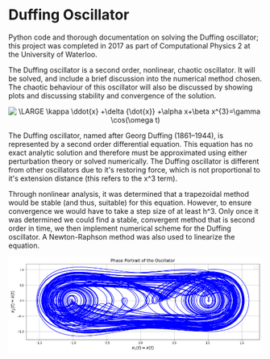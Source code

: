 # Duffing Oscillator
Python code and thorough documentation on solving the Duffing oscillator; this project was completed in 2017 as part of Computational Physics 2 at the University of Waterloo.

The Duffing oscillator is a second order, nonlinear, chaotic oscillator. It will be solved, and include a brief discussion into the numerical method chosen.  The chaotic behaviour of this oscillator will also be discussed by showing plots and discussing stability and convergence of the solution.

<p align="center"><img src="https://latex.codecogs.com/gif.latex?\LARGE&space;\kappa&space;\ddot{x}&space;&plus;\delta&space;{\dot{x}}&space;&plus;\alpha&space;x&plus;\beta&space;x^{3}=\gamma&space;\cos(\omega&space;t)" title="\LARGE \kappa \ddot{x} +\delta {\dot{x}} +\alpha x+\beta x^{3}=\gamma \cos(\omega t)" /></p>

The Duffing oscillator, named after Georg Duffing (1861–1944), is represented by a second order differential equation. This equation has no exact analytic solution and therefore must be approximated using either perturbation theory or solved numerically. The Duffing oscillator is different from other oscillators due to it's restoring force, which is not proportional to it's extension distance (this refers to the x^3 term).

Through nonlinear analysis, it was determined that a trapezoidal method would be stable (and thus, suitable) for this equation. However, to ensure convergence we would have to take a step size of at least h^3. Only once it was determined we could find a stable, convergent method that is second order in time, we then implement numerical scheme for the Duffing oscillator. A Newton-Raphson method was also used to linearize the equation.

![Alt text](images/poincare-plot.png?raw=true "Title")
